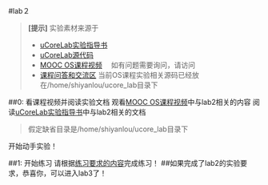#lab２ 
> **[提示]**
> 实验素材来源于
>  - [uCoreLab实验指导书](http://objectkuan.gitbooks.io/ucore-docs/content/)
>  - [uCoreLab源代码](https://github.com/chyyuu/ucore_lab)
>  - [MOOC OS课程视频](http://www.xuetangx.com/courses/TsinghuaX/30240243X/2015_T1/)　
如有问题需要询问，请访问
> - [课程问答和交流区](https://piazza.com/tsinghua.edu.cn/spring2015/30240243x/home)
> 当前OS课程实验相关源码已经放在/home/shiyanlou/ucore_lab目录下

##0: 看课程视频并阅读实验文档
观看[MOOC OS课程视频](http://www.xuetangx.com/courses/TsinghuaX/30240243X/2015_T1/)中与lab2相关的内容
阅读[uCoreLab实验指导书](http://objectkuan.gitbooks.io/ucore-docs/content/)中与lab2相关的文档
> 假定缺省目录是/home/shiyanlou/ucore_lab目录下

开始动手实验！

##1: 开始练习
请根据[练习要求的内容](http://objectkuan.gitbooks.io/ucore-docs/content/lab2/lab2_3_2_1_phymemlab_exercise.html)完成练习！
##如果完成了lab2的实验要求，恭喜你，可以进入lab3了！
